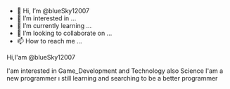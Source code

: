 - 👋 Hi, I’m @blueSky12007
- 👀 I’m interested in ...
- 🌱 I’m currently learning ...
- 💞️ I’m looking to collaborate on ...
- 📫 How to reach me ...

<!---
blueSky12007/blueSky12007 is a ✨ special ✨ repository because its `README.md` (this file) appears on your GitHub profile.
You can click the Preview link to take a look at your changes.
---> 
Hi,I'am @blueSky12007

I'am interested in Game_Development and Technology also Science
I'am a new programmer ı still learning and searching to be a better programmer

